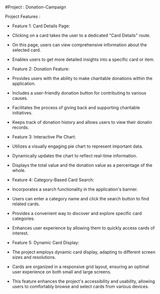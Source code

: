 #Project : Donation-Campaign

Project Features :

- Feature 1: Card Details Page:

- Clicking on a card takes the user to a dedicated "Card Details" route.
- On this page, users can view comprehensive information about the selected card.
- Enables users to get more detailed insights into a specific card or item.

- Feature 2: Donation Feature:

- Provides users with the ability to make charitable donations within the application.
- Includes a user-friendly donation button for contributing to various causes.
- Facilitates the process of giving back and supporting charitable initiatives.
- Keeps track of donation history and allows users to view their donatin records.

- Feature 3: Interactive Pie Chart:

- Utilizes a visually engaging pie chart to represent important data.
- Dynamically updates the chart to reflect real-time information.
- Displays the total value and the donation value as a percentage of the whole.

- Feature 4: Category-Based Card Search:

- Incorporates a search functionality in the application's banner.
- Users can enter a category name and click the search button to find related cards.
- Provides a convenient way to discover and explore specific card categories.
- Enhances user experience by allowing them to quickly access cards of interest.

- Feature 5: Dynamic Card Display:

- The project employs dynamic card display, adapting to different screen sizes and resolutions.
- Cards are organized in a responsive grid layout, ensuring an optimal user experience on both small and large screens.
- This feature enhances the project's accessibility and usability, allowing users to comfortably browse and select cards from various devices.